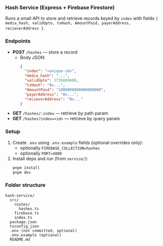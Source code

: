 ### Hash Service (Express + Firebase Firestore)

Runs a small API to store and retrieve records keyed by `index` with fields `{ media_hash, validUpto, txHash, AmountPaid, payerAddress, recieverAddress }`.

### Endpoints
- **POST** `/hashes` — store a record
  - Body JSON:
    ```json
    {
      "index": "<unique-id>",
      "media_hash": "...",
      "validUpto": 1735689600,
      "txHash": "0x...",
      "AmountPaid": "1000000000000000000",
      "payerAddress": "0x...",
      "recieverAddress": "0x..."
    }
    ```
- **GET** `/hashes/:index` — retrieve by path param
- **GET** `/hashes?index=<id>` — retrieve by query param

### Setup
1. Create `.env` using `.env.example` fields (optional overrides only):
   - optionally `FIREBASE_COLLECTION=hashes`
   - optionally `PORT=4000`
2. Install deps and run (from `service/`):
   ```bash
   pnpm install
   pnpm dev
   ```

### Folder structure
```
hash-service/
  src/
    routes/
      hashes.ts
    firebase.ts
    index.ts
  package.json
  tsconfig.json
  .env (not committed, optional)
  .env.example (optional)
  README.md
```


